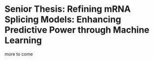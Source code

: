 # Senior Thesis: Refining mRNA Splicing Models: Enhancing Predictive Power through Machine Learning
more to come
